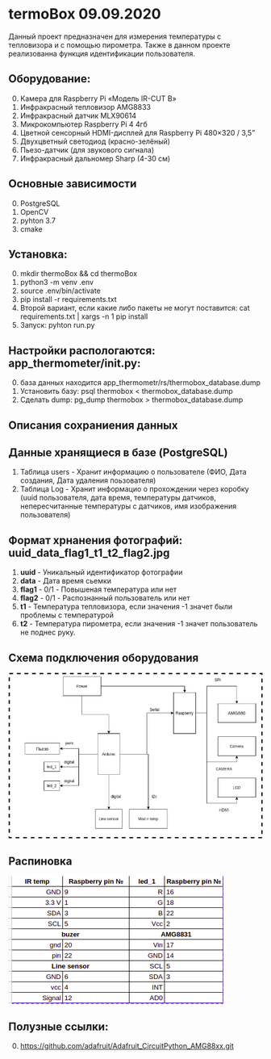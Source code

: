 # termoBox 09.09.2020
Данный проект предназначен для измерения температуры с тепловизора и с помощью пирометра. Также в данном проекте реализованна функция идентификации пользователя.
## Оборудование:
0. Камера для Raspberry Pi «Модель IR-CUT B»
0. Инфракрасный тепловизор AMG8833
0. Инфракрасный датчик MLX90614
0. Микрокомпьютер Raspberry Pi 4 4гб
0. Цветной сенсорный HDMI-дисплей для Raspberry Pi 480×320 / 3,5”
0. Двухцветный светодиод (красно-зелёный)
0. Пьезо-датчик (для звукового сигнала)
0. Инфракрасный дальномер Sharp (4-30 см)

## Основные зависимости
0. PostgreSQL
0. OpenCV
0. pyhton 3.7
0. cmake
    
## Установка:
0. mkdir thermoBox && cd thermoBox
0. python3 -m venv .env
0. source .env/bin/activate
0. pip install -r requirements.txt
0. Второй вариант, если какие либо пакеты не могут поставится: cat requirements.txt | xargs -n 1 pip install
0. Запуск: pyhton run.py

## Настройки распологаются: app_thermometer/__init__.py:
0. база данных находится app_thermometr/rs/thermobox_database.dump
0. Установить базу: psql thermobox < thermobox_database.dump
0. Сделать dump: pg_dump thermobox > thermobox_database.dump

## Описания сохраниения данных 
## Данные хранящиеся в базе (PostgreSQL)
1. Таблица users - Хранит информацию о пользователе (ФИО, Дата создания, Дата удаления поьзователя)
2. Таблица Log - Хранит информацио о прохождении через коробку (uuid пользователя, дата время, температуры датчиков, непересчитанные температуры с датчиков, имя изображения пользователя)
## Формат хрнанения фотографий: uuid_data_flag1_t1_t2_flag2.jpg
1. **uuid** - Уникальный идентификатор фотографии
2. **data** - Дата время сьемки
3. **flag1** - 0/1 - Повышеная температура или нет
4. **flag2** - 0/1 - Распознанный пользователь или нет
5. **t1** - Температура тепловизора, если значения -1 значет были проблемы с температурой
6. **t2** - Температура пирометра, если значения -1 значет пользователь не поднес руку.

## Схема подключения оборудования
![alt text](https://github.com/morgonxak/termoBox/blob/9_9_20/app_thermometer/rc/connection_diagram.png)

## Распиновка
![alt text](https://github.com/morgonxak/termoBox/blob/9_9_20/app_thermometer/rc/pins.png)

## Полузные ссылки:
0. https://github.com/adafruit/Adafruit_CircuitPython_AMG88xx.git
